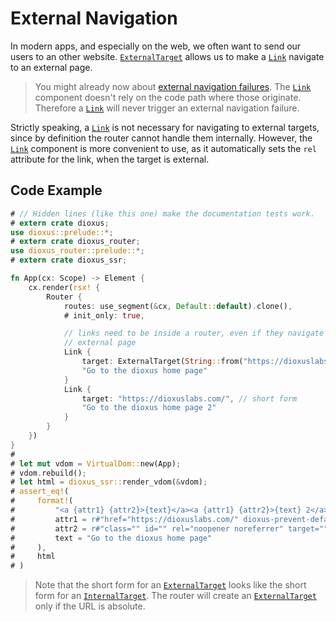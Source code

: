 # External Navigation

In modern apps, and especially on the web, we often want to send our users to an
other website. [`ExternalTarget`] allows us to make a [`Link`] navigate to an
external page.

> You might already now about
> [external navigation failures](../failures/external.md). The [`Link`]
> component doesn't rely on the code path where those originate. Therefore a
> [`Link`] will never trigger an external navigation failure.

Strictly speaking, a [`Link`] is not necessary for navigating to external
targets, since by definition the router cannot handle them internally. However,
the [`Link`] component is more convenient to use, as it automatically sets the
`rel` attribute for the link, when the target is external.

## Code Example
```rust
# // Hidden lines (like this one) make the documentation tests work.
# extern crate dioxus;
use dioxus::prelude::*;
# extern crate dioxus_router;
use dioxus_router::prelude::*;
# extern crate dioxus_ssr;

fn App(cx: Scope) -> Element {
    cx.render(rsx! {
        Router {
            routes: use_segment(&cx, Default::default).clone(),
            # init_only: true,

            // links need to be inside a router, even if they navigate to an
            // external page
            Link {
                target: ExternalTarget(String::from("https://dioxuslabs.com/")),
                "Go to the dioxus home page"
            }
            Link {
                target: "https://dioxuslabs.com/", // short form
                "Go to the dioxus home page 2"
            }
        }
    })
}
#
# let mut vdom = VirtualDom::new(App);
# vdom.rebuild();
# let html = dioxus_ssr::render_vdom(&vdom);
# assert_eq!(
#     format!(
#         "<a {attr1} {attr2}>{text}</a><a {attr1} {attr2}>{text} 2</a>",
#         attr1 = r#"href="https://dioxuslabs.com/" dioxus-prevent-default="""#,
#         attr2 = r#"class="" id="" rel="noopener noreferrer" target="""#,
#         text = "Go to the dioxus home page"
#     ),
#     html
# )
```

> Note that the short form for an [`ExternalTarget`] looks like the short form
> for an [`InternalTarget`]. The router will create an [`ExternalTarget`] only
> if the URL is absolute.

[`ExternalTarget`]: https://docs.rs/dioxus-router/latest/dioxus_router/navigation/enum.NavigationTarget.html#variant.ExternalTarget
[`InternalTarget`]: https://docs.rs/dioxus-router/latest/dioxus_router/navigation/enum.NavigationTarget.html#variant.InternalTarget
[`Link`]: https://docs.rs/dioxus-router/latest/dioxus_router/components/fn.Link.html
